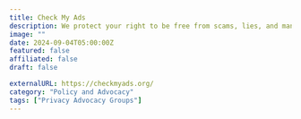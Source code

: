 ```yaml
---
title: Check My Ads
description: We protect your right to be free from scams, lies, and manipulation online.
image: ""
date: 2024-09-04T05:00:00Z
featured: false
affiliated: false
draft: false

externalURL: https://checkmyads.org/
category: "Policy and Advocacy"
tags: ["Privacy Advocacy Groups"]
---
```

